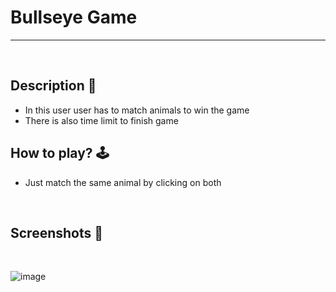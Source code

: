 
# **Bullseye Game** 

---

<br>

## **Description 📃**
- In this user user has to match animals to win the game
- There is also time limit to finish game

## **How to play? 🕹️**
- Just match the same animal by clicking on both
	
<br>

## **Screenshots 📸**

<br>

![image](../../assets/images/linkup.jpg)

<br>


